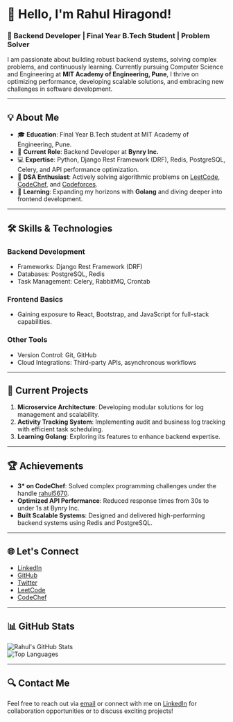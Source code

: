 # 👋 Hello, I'm Rahul Hiragond!

### 🚀 **Backend Developer | Final Year B.Tech Student | Problem Solver**  
I am passionate about building robust backend systems, solving complex problems, and continuously learning. Currently pursuing Computer Science and Engineering at **MIT Academy of Engineering, Pune**, I thrive on optimizing performance, developing scalable solutions, and embracing new challenges in software development.

---

## 💡 **About Me**
- 🎓 **Education**: Final Year B.Tech student at MIT Academy of Engineering, Pune.  
- 💼 **Current Role**: Backend Developer at **Bynry Inc.**  
- 💻 **Expertise**: Python, Django Rest Framework (DRF), Redis, PostgreSQL, Celery, and API performance optimization.  
- 🌟 **DSA Enthusiast**: Actively solving algorithmic problems on [LeetCode](https://leetcode.com/rahul4257/), [CodeChef](https://www.codechef.com/users/rahul5670), and [Codeforces](https://codeforces.com/profile/rahul8990).  
- 🌱 **Learning**: Expanding my horizons with **Golang** and diving deeper into frontend development.  

---

## 🛠️ **Skills & Technologies**
### **Backend Development**
- Frameworks: Django Rest Framework (DRF)  
- Databases: PostgreSQL, Redis  
- Task Management: Celery, RabbitMQ, Crontab  

### **Frontend Basics**
- Gaining exposure to React, Bootstrap, and JavaScript for full-stack capabilities.  

### **Other Tools**
- Version Control: Git, GitHub  
- Cloud Integrations: Third-party APIs, asynchronous workflows  

---

## 🎯 **Current Projects**
1. **Microservice Architecture**: Developing modular solutions for log management and scalability.  
2. **Activity Tracking System**: Implementing audit and business log tracking with efficient task scheduling.  
3. **Learning Golang**: Exploring its features to enhance backend expertise.  

---

## 🏆 **Achievements**
- **3\* on CodeChef**: Solved complex programming challenges under the handle [rahul5670](https://www.codechef.com/users/rahul5670).  
- **Optimized API Performance**: Reduced response times from 30s to under 1s at Bynry Inc.  
- **Built Scalable Systems**: Designed and delivered high-performing backend systems using Redis and PostgreSQL.  

---

## 🌐 **Let's Connect**
- [LinkedIn](https://www.linkedin.com/in/rahul-hiragond/)  
- [GitHub](https://github.com/rahul4507)  
- [Twitter](https://x.com/rahul7937)  
- [LeetCode](https://leetcode.com/rahul4257/)  
- [CodeChef](https://www.codechef.com/users/rahul5670)  

---

## 📊 **GitHub Stats**
![Rahul's GitHub Stats](https://github-readme-stats.vercel.app/api?username=rahul4507&show_icons=true&theme=tokyonight)  
![Top Languages](https://github-readme-stats.vercel.app/api/top-langs/?username=rahul4507&layout=compact&theme=tokyonight)  

---

## 🔍 **Contact Me**
Feel free to reach out via [email](mailto:rahul.hiragond@mitaoe.ac.in) or connect with me on [LinkedIn](https://www.linkedin.com/in/rahul-hiragond/) for collaboration opportunities or to discuss exciting projects!
